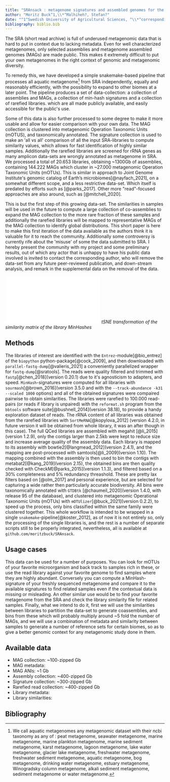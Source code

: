 ```yaml
---
title: "SRAnsack : metagenome signatures and assembled genomes for the exploration of SRA's aquatic data"
author: "Moritz Buck^1,\\*^Malhiheh?, Stefan?"
date: "^1^Swedish University of Agricultural Sciences, ^\\*^corresponding author"
bibliography: biblio.bib
---
```



The SRA (short read archive) is full of underused metagenomic data that is hard to put in context due to lacking metadata. Even for well characterized metagenomes, only selected assemblies and metagenome assembled genomes (MAGs) are made public. This makes it extremely difficult to put your own metagenomes in the right context of genomic and metagenomic diversity.

To remedy this, we have developed a simple snakemake-based pipeline that processes all aquatic metagenome[^1] from SRA independently, equally and reasonably efficiently, with the possibility to expand to other biomes at a later point. The pipeline produces a set of data-collection: a collection of assemblies and MAGs, a collection of min-hash signatures and a collection of rarefied libraries. which are all made publicly available, and easily accessible for the public's use.

Some of this data is also further processed to some degree to make it more usable and allow for easier comparison with your own data. The MAG collection is clustered into metagenomic Operation Taxonomic Units (mOTUS), and taxonomically annotated. The signature collection is used to make an 'all vs all' comparison of all the input SRA-libraries to compute similarity values, which allows for fast identification of highly similar samples. Additionally the rarefied libraries are screened for rRNA genes as many amplicon data-sets are wrongly annotated as metagenome in SRA. We processed a total of 20.653 libraries, obtaining ~1300Gb of assemblies, containing 144.222 MAGs which cluster in ~27.000 metagenomic Operation Taxonomic Units (mOTUs). This is similar in approach to Joint Genome Institute's genomic catalog of Earth’s microbiomes[@nayfach_2021], on a somewhat different scope, and a less restrictive data-set. Which itself is predated by efforts such as [@parks_2017]. Other more "read"-focused approaches are also around, such as [@mitchell_2020].

This is but the first step of this growing data-set. The similarities in samples will be used in the future to compute a large collection of co-assemblies to expand the MAG collection to the more rare fraction of these samples and additionally the rarefied libraries will be mapped to representative MAGs of the MAG collection to identify global distributions. This short paper is here to make this first iteration of the data available as the authors think it is valuable for it to reach the community. Additionally some controversy is currently rife about the 'misuse' of some the data submitted to SRA. I hereby present the community with my project and some preliminary results, out of which any actor that is unhappy to have his public data involved is invited to contact the corresponding author, who will remove the data-set from any future peer-reviewed publication, and down-stream analysis, and remark in the supplemental data on the removal of the data.

![](/home/moritz/temp/tSNE.pdf)
*tSNE transformation of the similarity matrix of the library MinHashes*

## Methods
The libraries of interest are identified with the `Entrez`-module[@bio_entrez] of the `biopython` python-package[@cock_2009], and then downloaded with `parallel-fastq-dump`[@valieris_2021] a conveniently parallelized wrapper for `fastq-dump`[@sratools]. The reads were quality filtered and trimmed with `fastp`[@chen_2018](version 0.20.1) due to it's agnosticism to adapters, and speed.
`MinHash`-signatures were computed for all libraries with `sourmash`[@brown_2016](version 3.5.0 and with the `--track-abundance -k31 --scaled 1000` options) and all of the obtained signatures were compaired pairwise to obtain similarities. The libraries were rarefied to 100.000 read-pairs (or reads if library is unpaired) with the `reformat.sh` program from the `bbtools` software suite[@bushnell_2014](version 38.18), to provide a handy exploration dataset of reads.  The rRNA content of all libraries was obtained from the rarefied libraries with `SortMeRNA`[@kopylova_2012] (version 4.2.0, in future version it will be obtained from whole library, it was an after though in this case).
The full QCed libraries are assembled with megahit [@li_2015](version 1.2.9), only the contigs larger than 2.5kb were kept to reduce size and increase average quality of the assembly data. Each library is mapped to its assembly with bowtie2[@langmead_2012](version 2.4.1), and the mapping are post-processed with samtools[@li_2009](version 1.10).
The mapping combined with the assembly is then used to bin the contigs with metabat2[@kang_2019](version 2.15), the obtained bins are then quality checked with CheckM[@parks_2015](version 1.1.3), and filtered based on a 30\% completeness and 5\% redundancy threashold. These are pretty lax filters based on [@olm_2017] and personal experience, but are selected for capturing a wide rather then particularly accurate biodiversity. All bins were taxonomically annotated with `GTDBtk` [@chaumeil_2020](version 1.4.0, with release 95 of the database), and clustered into metagenomic Operational Taxonomic Units (mOTUs) with `mOTUlizer`[@buck_2021](version 0.2.2), to speed up the process, only bins classified within the same family were clustered together.
This whole workflow is intended to be wrapped in a single `snakemake`-pipeline[@koster_2012], as of now it is not entirely so, only the processing of the single libraries is, and the rest is a number of separate scripts still to be properly integrated, nevertheless, all is available at `github.com/moritzbuck/SRAnsack`.


## Usage cases

This data can be used for a number of purposes. You can look for mOTUs of your favorite microorganism and back track to samples rich in these, or use the read library against your favorite genome to find samples where they are highly abundant.
Conversely you can compute a MinHash-signature of your freshly sequenced metagenome and compare it to the available signatures to find related samples even if the contextual data is missing or misleading. An other similar use would be to find your favorite metagenome from the SRA and check the library similarity file for related samples. Finally, what we intend to do it, first we will use the similarities between libraries to partition the data-set to generate coassemblies, and bins from these which will probably multiply around ~5 fold the number of MAGs, and we will use a combination of metadata and similarity between samples to generate a number of reference sets for certain biomes, so as to give a better genomic context for any metagenomic study done in them.

## Available data

* MAG collection: ~100-zipped Gb
* MAG metadata:
* MAG ANIs: ~1 Gb
* Assembly collection: ~400-zipped Gb
* Signature collection: ~300-zipped Gb
* Rarefied read collection: ~400-zipped Gb
* Library metadata:
* Library similarities:

[^1]: We call aquatic metagenomes any metagenomic dataset with their ncbi taxonomy as any of : peat metagenome, seawater metagenome, marine metagenome, marine plankton metagenome, marine sediment metagenome, karst metagenome, lagoon metagenome, lake water metagenome, glacier lake metagenome, freshwater metagenome, freshwater sediment metagenome, aquatic metagenome, bog metagenome, drinking water metagenome, estuary metagenome, Winogradsky column metagenome,  alkali sediment metagenome,  sediment metagenome or water metagenome.


## Bibliography
